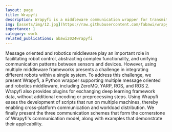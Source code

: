 ```yaml
---
layout: page
title: Wrapyfi
description: Wrapyfi is a middleware communication wrapper for transmitting data across nodes, without altering the operation pipeline of your Python scripts. Wrapyfi introduces a number of helper functions to make middleware integration possible without the need to learn an entire framework, just to parallelize your processes on multiple machines. Wrapyfi supports YARP, ROS, ROS 2, and ZeroMQ.
img: [assets/img/12.jpg](https://raw.githubusercontent.com/fabawi/wrapyfi/main/assets/wrapyfi.png)
importance: 1
category: work
related_publications: abawi2024wrapyfi
---
```


Message oriented and robotics middleware play an important role in facilitating robot control, abstracting complex functionality, and unifying communication patterns between sensors and devices. However, using multiple middleware frameworks presents a challenge in integrating different robots within a single system. To address this challenge, we present Wrapyfi, a Python wrapper supporting multiple message oriented and robotics middleware, including ZeroMQ, YARP, ROS, and ROS 2. Wrapyfi also provides plugins for exchanging deep learning framework data, without additional encoding or preprocessing steps. Using Wrapyfi eases the development of scripts that run on multiple machines, thereby enabling cross-platform communication and workload distribution. We finally present the three communication schemes that form the cornerstone of Wrapyfi's communication model, along with examples that demonstrate their applicability.

